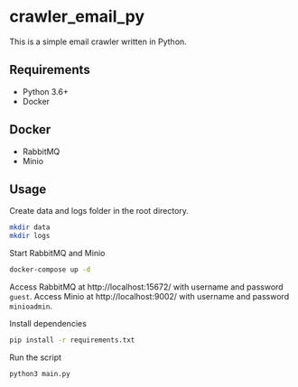 # crawler_email_py
This is a simple email crawler written in Python.

## Requirements
- Python 3.6+
- Docker

## Docker
- RabbitMQ
- Minio

## Usage
Create data and logs folder in the root directory.
```bash 
mkdir data
mkdir logs
```

Start RabbitMQ and Minio
```bash
docker-compose up -d
```

Access RabbitMQ at http://localhost:15672/ with username and password `guest`.
Access Minio at http://localhost:9002/ with username and password `minioadmin`.

Install dependencies
```bash
pip install -r requirements.txt
```

Run the script
```bash
python3 main.py
```